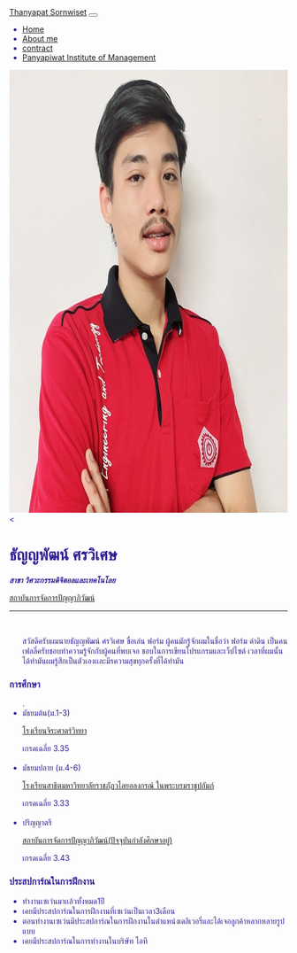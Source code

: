 <html lang="en">
<head>
  <link rel="stylesheet" href="stye.css">
  <link href="https://cdn.jsdelivr.net/npm/bootstrap@5.2.2/dist/css/bootstrap.min.css" rel="stylesheet" integrity="sha384-Zenh87qX5JnK2Jl0vWa8Ck2rdkQ2Bzep5IDxbcnCeuOxjzrPF/et3URy9Bv1WTRi" crossorigin="anonymous">
  <script src="https://cdn.jsdelivr.net/npm/bootstrap@5.2.2/dist/js/bootstrap.bundle.min.js" integrity="sha384-OERcA2EqjJCMA+/3y+gxIOqMEjwtxJY7qPCqsdltbNJuaOe923+mo//f6V8Qbsw3" crossorigin="anonymous"></script>
  <meta charset="UTF-8">
  <meta http-equiv="X-UA-Compatible" content="IE=edge">
  <meta name="viewport" content="width=, initial-scale=1.0">
  <title>Formdumdin</title>
</head>
<body style="color: #311b92;">
  <nav class="navbar navbar-expand-lg bg-light">
    <div class="container-fluid">
      <a class="navbar-brand" href="#">Thanyapat Sornwiset</a>
      <button class="navbar-toggler" type="button" data-bs-toggle="collapse" data-bs-target="#navbarNav" aria-controls="navbarNav" aria-expanded="false" aria-label="Toggle navigation">
        <span class="navbar-toggler-icon"></span>
      </button>
      <div class="collapse navbar-collapse" id="navbarNav">
        <ul class="navbar-nav">
          <li class="nav-item">
            <a class="nav-link active" aria-current="page" href="README.md">Home</a>
          </li>
          <li class="nav-item">
            <a class="nav-link" href="Report.html">About me</a>
          </li>
          <li class="nav-item">
            <div class="container">
            <a class="nav-link" href="contact.html">contract</a>
            </div>
          </li>
          <li class="nav-item">
            <a class="nav-link " href="http://pim.ac.th">Panyapiwat Institute of Management</a>
          </li>
        </ul>
      </div>
    </div>
  </nav>
  <body>
<img src="311567277_1570042893443032_4847313035127982509_n.jpg" alt="Thanyapat Sornwiset picture" width="800" height="800" />
    <<h1>ธัญญพัฒน์ ศรวิเศษ</h1>
    <p><em><strong>สาขา วิศวะกรรมดิจิตอลและเทคโนโลย</strong></em></p>
  <a href="http://pim.ac.th"> <p>สถาบันการจัดการปัญญาภิวัฒน์</p></a>
    <hr>
<br>
<ul>
  สวัสดีครับผมนายธัญญพัฒน์ ศรวิเศษ ชื่อเล่น ฟอร์ม ผู้คนมักรู้จักผมในชื่อว่า ฟอร์ม ดำดิน
  เป็นคนเฟลลี่ครับชอบทำความรู้จักกับผู้คนที่พบเจอ ชอบในการเขียนโปรแกรมและเว็ปไซต์
  เวลาที่ผมนั้นได้ทำมันผมรู้สึกเป็นตัวเองเเละมีรความสุขทุกครั้งที่ได้ทำมัน
</ul>
    <h3>การศึกษา</h3>
    <ul>.
      <li>มัธยมต้น(ม.1-3)</li>
    <a href="https://sites.google.com/site/jirasartwitthaya/khxmul-rongreiyn"><p>
      โรงเรียนจิระศาตร์วิทยา</p></a>
      เกรดเฉลี่ย 3.35
      <br>
      <br>
      <li>มัธยมปลาย (ม.4-6)</li>
      <a href="https://satitvru.ac.th/"><p>โรงเรียนสาธิตมหาวิทยาลัยราชภัฏวไลยอลงกรณ์ ในพระบรมราชูปถัมภ์  </p></a>
      เกรดเฉลี่ย 3.33
      <br>
      <br>
      <li>ปริญญาตรี</li>
      <p><a href="http://pim.ac.th"> <p>สถาบันการจัดการปัญญาภิวัฒน์(ปัจจุบันกำลังศึกษาอยู่)</p></a></p>
      เกรดเฉลี่ย 3.43
  </ul>

<h3>ประสปการ์ณในการฝึกงาน</h3>
<ul>
  <li>ทำงานเซเว่นมาเเล้วทั้งหมด1ปี</li>
  <li>เคยมีประสปการ์ณในการฝึกงานที่เซเว่นเป็นเวลา3เดือน</li>
  <li>ตอนทำงานเซเว่นมีประสปการ์ณในการฝึกงานในตำแหน่งเดลิเวอรี่และได้เจอลูกค้าหลากหลายรูปแบบ</li>
  <li>เคยมีประสปการ์ณในการทำงานในบริษัท ไอที</li>
</ul>
  </body>

